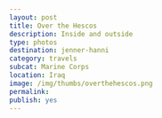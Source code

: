 ```yaml
---
layout: post
title: Over the Hescos
description: Inside and outside
type: photos
destination: jenner-hanni
category: travels
subcat: Marine Corps
location: Iraq
image: /img/thumbs/overthehescos.png
permalink: 
publish: yes
---
```

<p><a href="https://jenner.smugmug.com/Marine-Corps/Al-Asad-Over-the-Hescos/i-NWkDB9H/0/M/00021-M.jpg">
<img src="https://jenner.smugmug.com/Marine-Corps/Al-Asad-Over-the-Hescos/i-NWkDB9H/0/M/00021-Ti.jpg" alt=""></a></p>

<p><a href="https://jenner.smugmug.com/Marine-Corps/Al-Asad-Over-the-Hescos/i-2qxwHcZ/0/M/00009-M.jpg">
<img src="https://jenner.smugmug.com/Marine-Corps/Al-Asad-Over-the-Hescos/i-2qxwHcZ/0/M/00009-Ti.jpg" alt=""></a></p>

<p><a href="https://jenner.smugmug.com/Marine-Corps/Al-Asad-Over-the-Hescos/i-cfc79GR/0/M/birdy-M.jpg">
<img src="https://jenner.smugmug.com/Marine-Corps/Al-Asad-Over-the-Hescos/i-cfc79GR/0/M/birdy-Ti.jpg" alt=""></a></p>

<p><a href="https://jenner.smugmug.com/Marine-Corps/Al-Asad-Over-the-Hescos/i-JXMvpz9/0/M/00149-M.jpg">
<img src="https://jenner.smugmug.com/Marine-Corps/Al-Asad-Over-the-Hescos/i-JXMvpz9/0/M/00149-Ti.jpg" alt=""></a></p>

<p><a href="https://jenner.smugmug.com/Marine-Corps/Al-Asad-Over-the-Hescos/i-NRr8rQw/0/M/dawnwithstar-M.jpg">
<img src="https://jenner.smugmug.com/Marine-Corps/Al-Asad-Over-the-Hescos/i-NRr8rQw/0/M/dawnwithstar-Ti.jpg" alt=""></a></p>

<p><a href="https://jenner.smugmug.com/Marine-Corps/Al-Asad-Over-the-Hescos/i-WVL46d7/0/M/diagonalrain-M.jpg">
<img src="https://jenner.smugmug.com/Marine-Corps/Al-Asad-Over-the-Hescos/i-WVL46d7/0/M/diagonalrain-Ti.jpg" alt=""></a></p>

<p><a href="https://jenner.smugmug.com/Marine-Corps/Al-Asad-Over-the-Hescos/i-26jTkxs/0/M/encroaching-M.jpg">
<img src="https://jenner.smugmug.com/Marine-Corps/Al-Asad-Over-the-Hescos/i-26jTkxs/0/M/encroaching-Ti.jpg" alt=""></a></p>

<p><a href="https://jenner.smugmug.com/Marine-Corps/Al-Asad-Over-the-Hescos/i-GxTMvcn/0/M/frominside-M.jpg">
<img src="https://jenner.smugmug.com/Marine-Corps/Al-Asad-Over-the-Hescos/i-GxTMvcn/0/M/frominside-Ti.jpg" alt=""></a></p>

<p><a href="https://jenner.smugmug.com/Marine-Corps/Al-Asad-Over-the-Hescos/i-Hf3R2DG/0/M/groundlevel-M.jpg">
<img src="https://jenner.smugmug.com/Marine-Corps/Al-Asad-Over-the-Hescos/i-Hf3R2DG/0/M/groundlevel-Ti.jpg" alt=""></a></p>

<p><a href="https://jenner.smugmug.com/Marine-Corps/Al-Asad-Over-the-Hescos/i-84WHW43/0/M/incoming-M.jpg">
<img src="https://jenner.smugmug.com/Marine-Corps/Al-Asad-Over-the-Hescos/i-84WHW43/0/M/incoming-Ti.jpg" alt=""></a></p>

<p><a href="https://jenner.smugmug.com/Marine-Corps/Al-Asad-Over-the-Hescos/i-89t5cQG/0/M/lookingout-M.jpg">
<img src="https://jenner.smugmug.com/Marine-Corps/Al-Asad-Over-the-Hescos/i-89t5cQG/0/M/lookingout-Ti.jpg" alt=""></a></p>

<p><a href="https://jenner.smugmug.com/Marine-Corps/Al-Asad-Over-the-Hescos/i-PgW7ssB/0/M/leadingedge-M.jpg">
<img src="https://jenner.smugmug.com/Marine-Corps/Al-Asad-Over-the-Hescos/i-PgW7ssB/0/M/leadingedge-Ti.jpg" alt=""></a></p>

<p><a href="https://jenner.smugmug.com/Marine-Corps/Al-Asad-Over-the-Hescos/i-Kp2vfLF/0/M/orangewarehouse-M.jpg">
<img src="https://jenner.smugmug.com/Marine-Corps/Al-Asad-Over-the-Hescos/i-Kp2vfLF/0/M/orangewarehouse-Ti.jpg" alt=""></a></p>

<p><a href="https://jenner.smugmug.com/Marine-Corps/Al-Asad-Over-the-Hescos/i-ZPZKdBJ/0/M/overthehescos-M.jpg">
<img src="https://jenner.smugmug.com/Marine-Corps/Al-Asad-Over-the-Hescos/i-ZPZKdBJ/0/M/overthehescos-Ti.jpg" alt=""></a></p>

<p><a href="https://jenner.smugmug.com/Marine-Corps/Al-Asad-Over-the-Hescos/i-XcLrQC7/0/M/post-rainstorm-M.jpg">
<img src="https://jenner.smugmug.com/Marine-Corps/Al-Asad-Over-the-Hescos/i-XcLrQC7/0/M/post-rainstorm-Ti.jpg" alt=""></a></p>

<p><a href="https://jenner.smugmug.com/Marine-Corps/Al-Asad-Over-the-Hescos/i-PPvGQVk/0/M/rainbowposthawk-M.jpg">
<img src="https://jenner.smugmug.com/Marine-Corps/Al-Asad-Over-the-Hescos/i-PPvGQVk/0/M/rainbowposthawk-Ti.jpg" alt=""></a></p>

<p><a href="https://jenner.smugmug.com/Marine-Corps/Al-Asad-Over-the-Hescos/i-7JvZJj3/0/M/rising1-M.jpg">
<img src="https://jenner.smugmug.com/Marine-Corps/Al-Asad-Over-the-Hescos/i-7JvZJj3/0/M/rising1-Ti.jpg" alt=""></a></p>

<p><a href="https://jenner.smugmug.com/Marine-Corps/Al-Asad-Over-the-Hescos/i-gHSxjMd/0/M/sky2-M.jpg">
<img src="https://jenner.smugmug.com/Marine-Corps/Al-Asad-Over-the-Hescos/i-gHSxjMd/0/M/sky2-Ti.jpg" alt=""></a></p>

<p><a href="https://jenner.smugmug.com/Marine-Corps/Al-Asad-Over-the-Hescos/i-tmGrhKX/0/M/shininglamp-M.jpg">
<img src="https://jenner.smugmug.com/Marine-Corps/Al-Asad-Over-the-Hescos/i-tmGrhKX/0/M/shininglamp-Ti.jpg" alt=""></a></p>

<p><a href="https://jenner.smugmug.com/Marine-Corps/Al-Asad-Over-the-Hescos/i-xRH96V3/0/M/truckandgonepost-M.jpg">
<img src="https://jenner.smugmug.com/Marine-Corps/Al-Asad-Over-the-Hescos/i-xRH96V3/0/M/truckandgonepost-Ti.jpg" alt=""></a></p>




